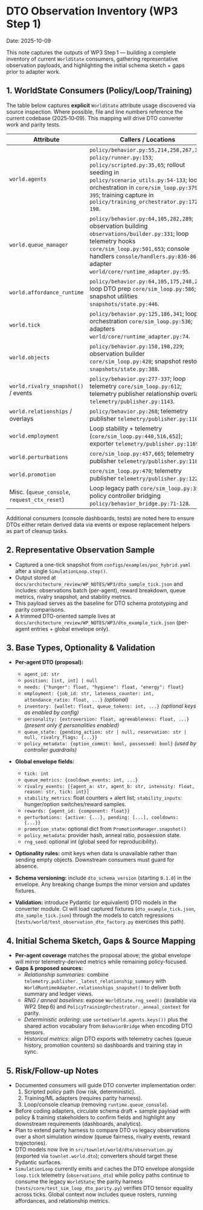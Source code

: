 # DTO Observation Inventory (WP3 Step 1)

Date: 2025-10-09

This note captures the outputs of WP3 Step 1 — building a complete inventory of
current `WorldState` consumers, gathering representative observation payloads, and
highlighting the initial schema sketch + gaps prior to adapter work.

## 1. WorldState Consumers (Policy/Loop/Training)

The table below captures **explicit** `WorldState` attribute usage discovered via
source inspection. Where possible, file and line numbers reference the current
codebase (2025‑10‑09). This mapping will drive DTO converter work and parity
tests.

| Attribute | Callers / Locations |
|-----------|---------------------|
| `world.agents` | `policy/behavior.py:55,214,258,267,378`; `policy/runner.py:153`; `policy/scripted.py:35,65`; rollout seeding in `policy/scenario_utils.py:54-133`; loop orchestration in `core/sim_loop.py:379-395`; training capture in `policy/training_orchestrator.py:172-198`. |
| `world.queue_manager` | `policy/behavior.py:64,105,282,289`; observation building `observations/builder.py:331`; loop telemetry hooks `core/sim_loop.py:501,653`; console handlers `console/handlers.py:836-861`; adapter `world/core/runtime_adapter.py:95`. |
| `world.affordance_runtime` | `policy/behavior.py:64,105,175,248,282`; loop DTO prep `core/sim_loop.py:586`; snapshot utilities `snapshots/state.py:446`. |
| `world.tick` | `policy/behavior.py:125,186,341`; loop orchestration `core/sim_loop.py:536`; adapters `world/core/runtime_adapter.py:74`. |
| `world.objects` | `policy/behavior.py:158,198,229`; observation builder `core/sim_loop.py:420`; snapshot restore `snapshots/state.py:388`. |
| `world.rivalry_snapshot()` / events | `policy/behavior.py:277-337`; loop telemetry `core/sim_loop.py:612`; telemetry publisher relationship overlays `telemetry/publisher.py:1143`. |
| `world.relationships` / overlays | `policy/behavior.py:268`; telemetry publisher `telemetry/publisher.py:1102`. |
| `world.employment` | Loop stability + telemetry (`core/sim_loop.py:440,516,652`); exporter `telemetry/publisher.py:1169`. |
| `world.perturbations` | `core/sim_loop.py:457,665`; telemetry publisher `telemetry/publisher.py:1184`. |
| `world.promotion` | `core/sim_loop.py:470`; telemetry publisher `telemetry/publisher.py:1220`. |
| Misc. (`queue_console`, `request_ctx_reset`) | Loop legacy path `core/sim_loop.py:359`; policy controller bridging `policy/behavior_bridge.py:71-128`. |

Additional consumers (console dashboards, tests) are noted here to ensure DTOs
either retain derived data via events or expose replacement helpers as part of
cleanup tasks.

## 2. Representative Observation Sample

- Captured a one-tick snapshot from `configs/examples/poc_hybrid.yaml` after a
  single `SimulationLoop.step()`.
- Output stored at
  `docs/architecture_review/WP_NOTES/WP3/dto_sample_tick.json` and includes:
  observations batch (per-agent), reward breakdown, queue metrics,
  rivalry snapshot, and stability metrics.
- This payload serves as the baseline for DTO schema prototyping and parity
  comparisons.
- A trimmed DTO-oriented sample lives at
  `docs/architecture_review/WP_NOTES/WP3/dto_example_tick.json` (per-agent
  entries + global envelope only).

## 3. Base Types, Optionality & Validation

- **Per-agent DTO (proposal):**
  - `agent_id: str`
  - `position: [int, int] | null`
  - `needs: {"hunger": float, "hygiene": float, "energy": float}`
  - `employment: {job_id: str, lateness_counter: int, attendance_ratio: float, ...}` *(optional)*
  - `inventory: {wallet: float, queue_tokens: int, ...}` *(optional keys as enabled by config)*
  - `personality: {extroversion: float, agreeableness: float, ...}` *(present only if personalities enabled)*
  - `queue_state: {pending_action: str | null, reservation: str | null, rivalry_flags: {...}}`
  - `policy_metadata: {option_commit: bool, possessed: bool}` *(used by controller guardrails)*

- **Global envelope fields:**
  - `tick: int`
  - `queue_metrics: {cooldown_events: int, ...}`
  - `rivalry_events: [{agent_a: str, agent_b: str, intensity: float, reason: str, tick: int}]`
  - `stability_metrics`: float counters + alert list; `stability_inputs`: hunger/option switches/reward samples.
  - `rewards: {agent_id: {component: float}}`
  - `perturbations: {active: {...}, pending: [...], cooldowns: {...}}`
  - `promotion_state`: optional dict from `PromotionManager.snapshot()`
  - `policy_metadata`: provider hash, anneal ratio, possession state.
  - `rng_seed`: optional int (global seed for reproducibility).

- **Optionality rules:** omit keys when data is unavailable rather than sending
  empty objects. Downstream consumers must guard for absence.
- **Schema versioning:** include `dto_schema_version` (starting `0.1.0`) in the
  envelope. Any breaking change bumps the minor version and updates fixtures.
- **Validation:** introduce Pydantic (or equivalent) DTO models in the converter
  module. CI will load captured fixtures (`dto_example_tick.json`,
  `dto_sample_tick.json`) through the models to catch regressions (`tests/world/test_observation_dto_factory.py` exercises this path).

## 4. Initial Schema Sketch, Gaps & Source Mapping

- **Per-agent coverage** matches the proposal above; the global envelope will
  mirror telemetry-derived metrics while remaining policy-focused.
- **Gaps & proposed sources:**
  - *Relationship summaries*: combine `telemetry.publisher._latest_relationship_summary`
    with `WorldRuntimeAdapter.relationships_snapshot()` to deliver both summary
    and ledger views.
  - *RNG / anneal baselines*: expose `WorldState.rng_seed()` (available via
    WP2 Step 6) and `PolicyTrainingOrchestrator._anneal_context` for parity.
  - *Deterministic ordering*: use `sorted(world.agents.keys())` plus the shared
    action vocabulary from `BehaviorBridge` when encoding DTO tensors.
  - *Historical metrics*: align DTO exports with telemetry caches (queue
    history, promotion counters) so dashboards and training stay in sync.

## 5. Risk/Follow-up Notes

- Documented consumers will guide DTO converter implementation order:
  1. Scripted policy path (low risk, deterministic).
  2. Training/ML adapters (requires parity harness).
  3. Loop/console cleanup (removing `runtime.queue_console`).
- Before coding adapters, circulate schema draft + sample payload with policy &
  training stakeholders to confirm fields and highlight any downstream
  requirements (dashboards, analytics).
- Plan to extend parity harness to compare DTO vs legacy observations over a
  short simulation window (queue fairness, rivalry events, reward trajectories).
- DTO models now live in `src/townlet/world/dto/observation.py` (exported via `townlet.world.dto`); converters should target these Pydantic surfaces.
- `SimulationLoop` currently emits and caches the DTO envelope alongside `loop.tick` telemetry (`observations_dto`) while policy paths continue to consume the legacy `WorldState`; the parity harness (`tests/core/test_sim_loop_dto_parity.py`) verifies DTO tensor equality across ticks. Global context now includes queue rosters, running affordances, and relationship metrics.
